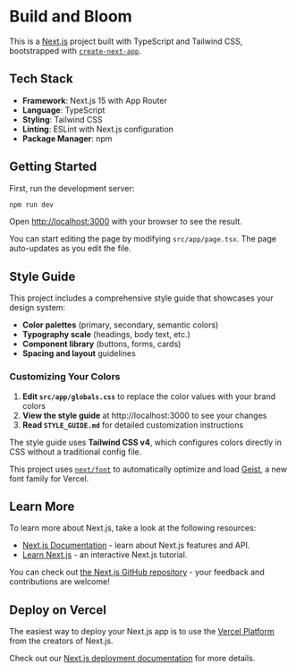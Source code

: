 # Build and Bloom

This is a [Next.js](https://nextjs.org) project built with TypeScript and Tailwind CSS, bootstrapped with [`create-next-app`](https://nextjs.org/docs/app/api-reference/cli/create-next-app).

## Tech Stack

- **Framework**: Next.js 15 with App Router
- **Language**: TypeScript
- **Styling**: Tailwind CSS
- **Linting**: ESLint with Next.js configuration
- **Package Manager**: npm

## Getting Started

First, run the development server:

```bash
npm run dev
```

Open [http://localhost:3000](http://localhost:3000) with your browser to see the result.

You can start editing the page by modifying `src/app/page.tsx`. The page auto-updates as you edit the file.

## Style Guide

This project includes a comprehensive style guide that showcases your design system:

- **Color palettes** (primary, secondary, semantic colors)
- **Typography scale** (headings, body text, etc.)
- **Component library** (buttons, forms, cards)
- **Spacing and layout** guidelines

### Customizing Your Colors

1. **Edit `src/app/globals.css`** to replace the color values with your brand colors
2. **View the style guide** at http://localhost:3000 to see your changes
3. **Read `STYLE_GUIDE.md`** for detailed customization instructions

The style guide uses **Tailwind CSS v4**, which configures colors directly in CSS without a traditional config file.

This project uses [`next/font`](https://nextjs.org/docs/app/building-your-application/optimizing/fonts) to automatically optimize and load [Geist](https://vercel.com/font), a new font family for Vercel.

## Learn More

To learn more about Next.js, take a look at the following resources:

- [Next.js Documentation](https://nextjs.org/docs) - learn about Next.js features and API.
- [Learn Next.js](https://nextjs.org/learn) - an interactive Next.js tutorial.

You can check out [the Next.js GitHub repository](https://github.com/vercel/next.js) - your feedback and contributions are welcome!

## Deploy on Vercel

The easiest way to deploy your Next.js app is to use the [Vercel Platform](https://vercel.com/new?utm_medium=default-template&filter=next.js&utm_source=create-next-app&utm_campaign=create-next-app-readme) from the creators of Next.js.

Check out our [Next.js deployment documentation](https://nextjs.org/docs/app/building-your-application/deploying) for more details.
